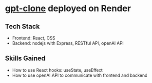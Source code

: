 
# [gpt-clone](https://gpt-clone-e01d.onrender.com/) deployed on Render


## Tech Stack
* Frontend: React, CSS
* Backend: nodejs with Express, RESTful API, openAI API

## Skills Gained
* How to use React hooks: useState, useEffect
* How to use openAI API to communicate with frontend and backend


